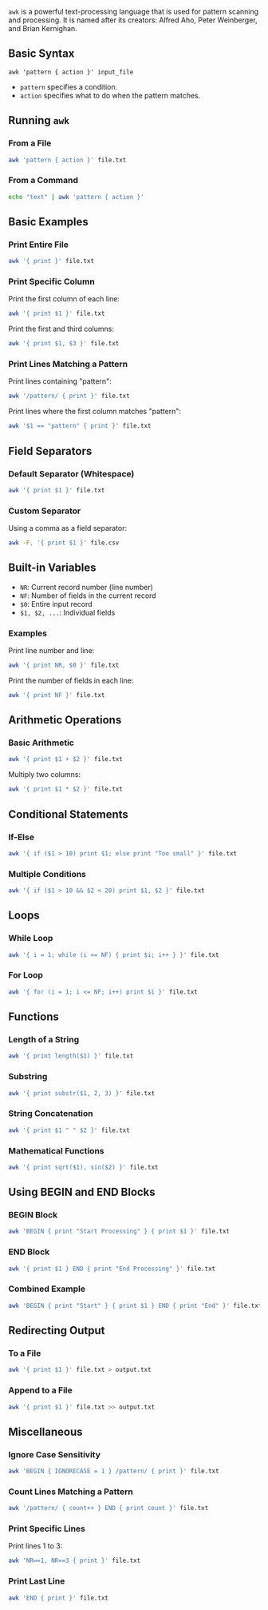 `awk` is a powerful text-processing language that is used for pattern scanning and processing. It is named after its creators: Alfred Aho, Peter Weinberger, and Brian Kernighan.

## Basic Syntax

```
awk 'pattern { action }' input_file
```

- `pattern` specifies a condition.
- `action` specifies what to do when the pattern matches.

## Running `awk`

### From a File
```bash
awk 'pattern { action }' file.txt
```

### From a Command
```bash
echo "text" | awk 'pattern { action }'
```

## Basic Examples

### Print Entire File
```bash
awk '{ print }' file.txt
```

### Print Specific Column

Print the first column of each line:
```bash
awk '{ print $1 }' file.txt
```

Print the first and third columns:
```bash
awk '{ print $1, $3 }' file.txt
```

### Print Lines Matching a Pattern

Print lines containing "pattern":
```bash
awk '/pattern/ { print }' file.txt
```

Print lines where the first column matches "pattern":
```bash
awk '$1 == "pattern" { print }' file.txt
```

## Field Separators

### Default Separator (Whitespace)
```bash
awk '{ print $1 }' file.txt
```

### Custom Separator

Using a comma as a field separator:
```bash
awk -F, '{ print $1 }' file.csv
```

## Built-in Variables

- `NR`: Current record number (line number)
- `NF`: Number of fields in the current record
- `$0`: Entire input record
- `$1, $2, ...`: Individual fields

### Examples

Print line number and line:
```bash
awk '{ print NR, $0 }' file.txt
```

Print the number of fields in each line:
```bash
awk '{ print NF }' file.txt
```

## Arithmetic Operations

### Basic Arithmetic
```bash
awk '{ print $1 + $2 }' file.txt
```

Multiply two columns:
```bash
awk '{ print $1 * $2 }' file.txt
```

## Conditional Statements

### If-Else
```bash
awk '{ if ($1 > 10) print $1; else print "Too small" }' file.txt
```

### Multiple Conditions
```bash
awk '{ if ($1 > 10 && $2 < 20) print $1, $2 }' file.txt
```

## Loops

### While Loop
```bash
awk '{ i = 1; while (i <= NF) { print $i; i++ } }' file.txt
```

### For Loop
```bash
awk '{ for (i = 1; i <= NF; i++) print $i }' file.txt
```

## Functions

### Length of a String
```bash
awk '{ print length($1) }' file.txt
```

### Substring
```bash
awk '{ print substr($1, 2, 3) }' file.txt
```

### String Concatenation
```bash
awk '{ print $1 " " $2 }' file.txt
```

### Mathematical Functions
```bash
awk '{ print sqrt($1), sin($2) }' file.txt
```

## Using BEGIN and END Blocks

### BEGIN Block
```bash
awk 'BEGIN { print "Start Processing" } { print $1 }' file.txt
```

### END Block
```bash
awk '{ print $1 } END { print "End Processing" }' file.txt
```

### Combined Example
```bash
awk 'BEGIN { print "Start" } { print $1 } END { print "End" }' file.txt
```

## Redirecting Output

### To a File
```bash
awk '{ print $1 }' file.txt > output.txt
```

### Append to a File
```bash
awk '{ print $1 }' file.txt >> output.txt
```

## Miscellaneous

### Ignore Case Sensitivity
```bash
awk 'BEGIN { IGNORECASE = 1 } /pattern/ { print }' file.txt
```

### Count Lines Matching a Pattern
```bash
awk '/pattern/ { count++ } END { print count }' file.txt
```

### Print Specific Lines
Print lines 1 to 3:
```bash
awk 'NR==1, NR==3 { print }' file.txt
```

### Print Last Line
```bash
awk 'END { print }' file.txt
```


